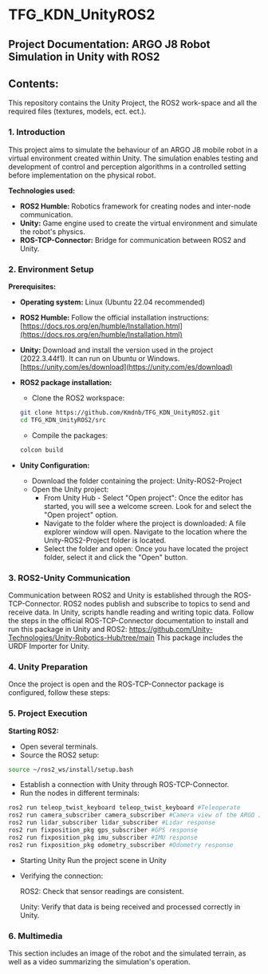 # TFG_KDN_UnityROS2

## Project Documentation: ARGO J8 Robot Simulation in Unity with ROS2
## Contents:

This repository contains the Unity Project, the ROS2 work-space and all the required files (textures, models, ect. ect.).

### 1. Introduction
This project aims to simulate the behaviour of an ARGO J8 mobile robot in a virtual environment created within Unity. The simulation enables testing and development of control and perception algorithms in a controlled setting before implementation on the physical robot.

**Technologies used:**

* **ROS2 Humble:** Robotics framework for creating nodes and inter-node communication.
* **Unity:** Game engine used to create the virtual environment and simulate the robot's physics.
* **ROS-TCP-Connector:** Bridge for communication between ROS2 and Unity.

### 2. Environment Setup

**Prerequisites:**

* **Operating system:** Linux (Ubuntu 22.04 recommended)
* **ROS2 Humble:** Follow the official installation instructions: [https://docs.ros.org/en/humble/Installation.html](https://docs.ros.org/en/humble/Installation.html)
* **Unity:** Download and install the version used in the project (2022.3.44f1). It can run on Ubuntu or Windows. [https://unity.com/es/download](https://unity.com/es/download)
  
* **ROS2 package installation:**
   * Clone the ROS2 workspace:

   ```bash
   git clone https://github.com/Kmdnb/TFG_KDN_UnityROS2.git
   cd TFG_KDN_UnityROS2/src 
  ```

   * Compile the packages:
   
   ```bash
   colcon build
   ```

* **Unity Configuration:**
  * Download the folder containing the project: Unity-ROS2-Project
  * Open the Unity project:
    * From Unity Hub - Select "Open project": Once the editor has started, you will see a welcome screen. Look for and select the "Open project" option.
    * Navigate to the folder where the project is downloaded: A file explorer window will open. Navigate to the location where the Unity-ROS2-Project folder is located.
    * Select the folder and open: Once you have located the project folder, select it and click the "Open" button.
      
### 3. ROS2-Unity Communication

Communication between ROS2 and Unity is established through the ROS-TCP-Connector. ROS2 nodes publish and subscribe to topics to send and receive data. In Unity, scripts handle reading and writing topic data.
Follow the steps in the official ROS-TCP-Connector documentation to install and run this package in Unity and ROS2: https://github.com/Unity-Technologies/Unity-Robotics-Hub/tree/main
This package includes the URDF Importer for Unity.   

### 4. Unity Preparation

Once the project is open and the ROS-TCP-Connector package is configured, follow these steps:

### 5. Project Execution

**Starting ROS2:**
* Open several terminals.
* Source the ROS2 setup:

```bash
source ~/ros2_ws/install/setup.bash
```

* Establish a connection with Unity through ROS-TCP-Connector.
* Run the nodes in different terminals:

```bash
ros2 run teleop_twist_keyboard teleop_twist_keyboard #Teleoperate
ros2 run camera_subscriber camera_subscriber #Camera view of the ARGO J8
ros2 run lidar_subscriber lidar_subscriber #Lidar response
ros2 run fixposition_pkg gps_subscriber #GPS response
ros2 run fixposition_pkg imu_subscriber #IMU response
ros2 run fixposition_pkg odometry_subscriber #Odometry response
```

* Starting Unity
  Run the project scene in Unity

* Verifying the connection:

  ROS2: Check that sensor readings are consistent.
  
  Unity: Verify that data is being received and processed correctly in Unity.

### 6. Multimedia

This section includes an image of the robot and the simulated terrain, as well as a video summarizing the simulation's operation.
